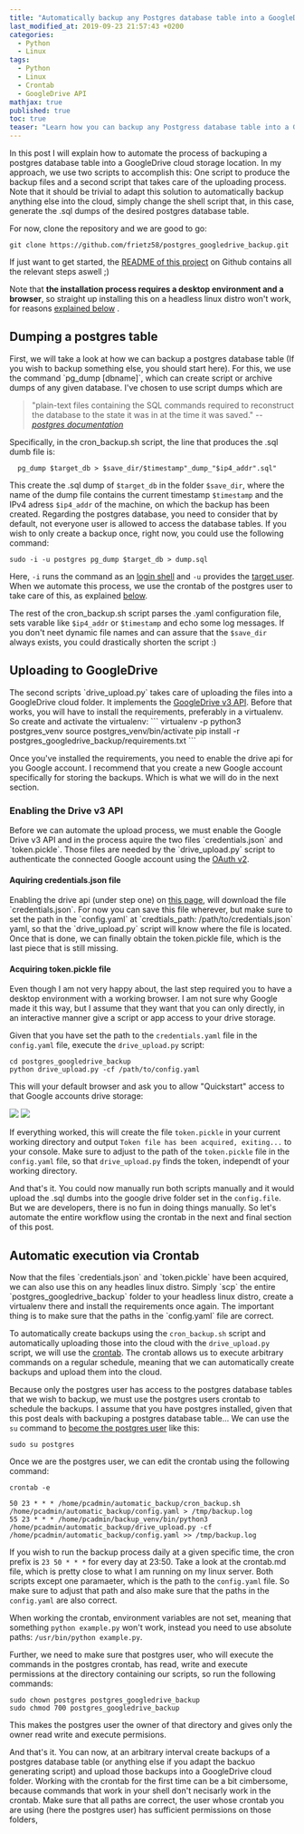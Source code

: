 ```yaml
---
title: "Automatically backup any Postgres database table into a GoogleDrive"
last_modified_at: 2019-09-23 21:57:43 +0200
categories:
  - Python
  - Linux
tags:
  - Python
  - Linux
  - Crontab
  - GoogleDrive API
mathjax: true
published: true
toc: true
teaser: "Learn how you can backup any Postgress database table into a GoogleDrive folder using two small scripts and the crontab."
---
```


In this post I will explain how to automate the process of backuping a postgres database table into a GoogleDrive cloud storage location. In my approach, we use two scripts to accomplish this: One script to produce the backup files and a second script that takes care of the uploading process.
Note that it should be trivial to adapt this solution to automatically backup anything else into the cloud, simply change the shell script that, in this case, generate the .sql dumps of the desired postgres database table.

For now, clone the repository and we are good to go:
```
git clone https://github.com/frietz58/postgres_googledrive_backup.git
```

If just want to get started, the [README of this project](https://github.com/frietz58/postgres_googledrive_backup) on Github contains all the relevant steps aswell ;)

Note that <span class="text-highlight-red">**the installation process requires a desktop environment and a browser**</span>, so straight up installing this on a headless linux distro won't work, for reasons <a href="#uploading_to_googledrive">explained below</a> .


<h2 id="dumping_postgres_table">Dumping a postgres table</h2>
First, we will take a look at how we can backup a postgres database table (If you wish to backup something else, you should start here). For this, we use the command `pg_dump [dbname]`, which can create script or archive dumps of any given database. I've chosen to use script dumps which are
<blockquote>
<p>"plain-text files containing the SQL commands required to reconstruct the database to the state it was in at the time it was saved." -- <cite><a href="https://www.postgresql.org/docs/9.3/app-pgdump.html" target="_blank">postgres documentation</a></cite></p>
</blockquote>

Specifically, in the cron_backup.sh script, the line that produces the .sql dumb file is:
```
  pg_dump $target_db > $save_dir/$timestamp"_dump_"$ip4_addr".sql"
```
This create the .sql dump of `$target_db` in the folder `$save_dir`, where the name of the dump file contains the current timestamp `$timestamp` and the IPv4 adress `$ip4_addr` of the machine, on which the backup has been created. Regarding the postgres database, you need to consider that by default, not everyone user is allowed to access the database tables. If you wish to only create a backup once, right now, you could use the following command:

```
sudo -i -u postgres pg_dump $target_db > dump.sql
```
Here, `-i` runs the command as an <a href="https://www.sudo.ws/man/1.8.3/sudo.man.html#i-command" target="_blank">login shell</a> and `-u` provides the <a href="https://www.sudo.ws/man/1.8.3/sudo.man.html#u-user" target="_blank">target user</a>. When we automate this process, we use the crontab of the postgres user to take care of this, as explained <a href="#automating_via_cron">below</a>.

The rest of the cron_backup.sh script parses the .yaml configuration file, sets varable like `$ip4_addr` or `$timestamp` and echo some log messages. If you don't neet dynamic file names and can assure that the `$save_dir` always exists, you could drastically shorten the script :)

<h2 id="uploading_to_googledrive">Uploading to GoogleDrive</h2>
The second scripts `drive_upload.py` takes care of uploading the files into a GoogleDrive cloud folder. It implements the <a href="https://developers.google.com/drive/api/v3/about-sdk" target="_blank">GoogleDrive v3 API</a>. Before that works, you will have to install the requirements, preferably in a virtualenv. So create and activate the virtualenv:
```
virtualenv -p python3 postgres_venv
source postgres_venv/bin/activate
pip install -r postgres_googledrive_backup/requirements.txt
```

Once you've installed the requirements, you need to enable the drive api for you Google account. I recommend that you create a new Google account specifically for storing the backups. Which is what we will do in the next section.

<h3 id="enabling_v3_api">Enabling the Drive v3 API</h3>
Before we can automate the upload process, we must enable the Google Drive v3 API and in the process aquire the two files `credentials.json` and `token.pickle`. Those files are needed by the `drive_upload.py` script to authenticate the connected Google account using the <a href="https://developers.google.com/drive/api/v3/about-auth" target="_blank">OAuth v2</a>.

<h4 id="acquire_credentials">Aquiring credentials.json file</h4>
Enabling the drive api (under step one) on <a href="https://developers.google.com/drive/api/v3/quickstart/python" target="_blank">this page</a>, will download the file `credentials.json`. For now you can save this file wherever, but make sure to set the path in the `config.yaml` at `credtials_path: /path/to/credentials.json` yaml, so that the `drive_upload.py` script will know where the file is located. Once that is done, we can finally obtain the token.pickle file, which is the last piece that is still missing.

<h4 id="acquire_token">Acquiring token.pickle file</h4>
Even though I am not very happy about, the last step required you to have a desktop environment with a working browser. I am not sure why Google made it this way, but I assume that they want that you can only directly, in an interactive manner give a script or app access to your drive storage.

Given that you have set the path to the `credentials.yaml` file in the `config.yaml` file, execute the `drive_upload.py` script:
```
cd postgres_googledrive_backup
python drive_upload.py -cf /path/to/config.yaml
```

This will your default browser and ask you to allow "Quickstart" access to that Google accounts drive storage:

<img src="/assets/img/oauthv2.jpg" class="google_auth_process_pic">
<img src="/assets/img/oauthconfirm.jpg" class="google_auth_process_pic">

If everything worked, this will create the file `token.pickle` in your current working directory and output `Token file has been acquired, exiting...` to your console. Make sure to adjust to the path of the `token.pickle` file in the `config.yaml` file, so that `drive_upload.py` finds the token, independt of your working directory.

And that's it. You could now manually run both scripts manually and it would upload the .sql dumbs into the google drive folder set in the `config.file`. But we are developers, there is no fun in doing things manually. So let's automate the entire workflow using the crontab in the next and final section of this post.  

<h2 id="automating_via_cron">Automatic execution via Crontab</h2>
Now that the files `credentials.json` and `token.pickle` have been acquired, we can also use this on any headles linux distro. Simply `scp` the entire `postgres_googledrive_backup` folder to your headless linux distro, create a virtualenv there and install the requirements once again.
The important thing is to make sure that the paths in the `config.yaml` file are correct.

To automatically create backups using the `cron_backup.sh` script and automatically uploading those into the cloud with the `drive_upload.py` script, we will use the <a href="what is cron in linux" target="_blank">crontab</a>. The crontab allows us to execute arbitrary commands on a regular schedule, meaning that we can automatically create backups and upload them into the cloud.

Because only the postgres user has access to the postgres database tables that we wish to backup, we must use the postgres users crontab to schedule the backups. I assume that you have postgres installed, given that this post deals with backuping a postgres database table... We can use the `su` command to <a href="http://linuxcommand.org/lc3_man_pages/su1.html" target="_blank">become the postgres user</a> like this:
```
sudo su postgres
```

Once we are the postgres user, we can edit the crontab using the following command:
```
crontab -e

50 23 * * * /home/pcadmin/automatic_backup/cron_backup.sh /home/pcadmin/automatic_backup/config.yaml > /tmp/backup.log
55 23 * * * /home/pcadmin/backup_venv/bin/python3 /home/pcadmin/automatic_backup/drive_upload.py -cf /home/pcadmin/automatic_backup/config.yaml >> /tmp/backup.log
```

If you wish to run the backup process daily at a given specific time, the cron prefix is `23 50 * * *` for every day at 23:50. Take a look at the crontab.md file, which is pretty close to what I am running on my linux server. Both scripts except one paramaeter, which is the path to the `config.yaml` file. So make sure to adjust that path and also make sure that the paths in the `config.yaml` are also correct.

When working the crontab, environment variables are not set, meaning that something `python example.py` won't work, instead you need to use absolute paths: `/usr/bin/python example.py`.


Further, we need to make sure that postgres user, who will execute the commands in the postgres crontab, has read, write and execute permissions at the directory containing our scripts, so run the following commands:
```
sudo chown postgres postgres_googledrive_backup
sudo chmod 700 postgres_googledrive_backup
```
This makes the postgres user the owner of that directory and gives only the owner read write and execute permisions.

And that's it. You can now, at an arbitrary interval create backups of a postgres database table (or anything else if you adapt the backuo generating script) and upload those backups into a GoogleDrive cloud folder. Working with the crontab for the first time can be a bit cimbersome, because commands that work in your shell don't necisarly work in the crontab. Make sure that all paths are correct, the user whose crontab you are using (here the postgres user) has sufficient permissions on those folders,
